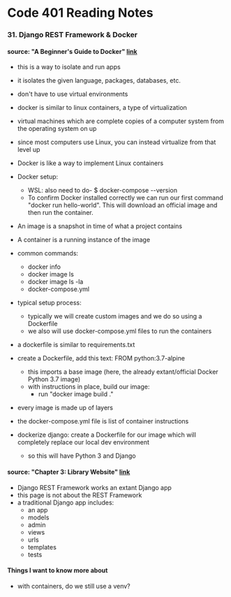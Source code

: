 # Code 401 Reading Notes 
### 31. Django REST Framework & Docker

####  source: "A Beginner's Guide to Docker" [link](https://wsvincent.com/beginners-guide-to-docker/)
- this is a way to isolate and run apps 
- it isolates the given language, packages, databases, etc. 
- don't have to use virtual environments
- docker is similar to linux containers, a type of virtualization 
-  virtual machines which are complete copies of a computer system from the operating system on up
- since most computers use Linux, you can instead virtualize from that level up 
- Docker is like a way to implement Linux containers

- Docker setup: 
  - WSL: also need to do-  $ docker-compose --version
  - To confirm Docker installed correctly we can run our first command "docker run hello-world". This will download an official image and then run the container.
- An image is a snapshot in time of what a project contains
- A container is a running instance of the image
- common commands: 
  - docker info 
  - docker image ls 
  - docker image ls -la
  - docker-compose.yml
- typical setup process: 
  - typically we will create custom images and we do so using a Dockerfile
  - we also will use docker-compose.yml files to run the containers
- a dockerfile is similar to requirements.txt 
- create a Dockerfile, add this text: FROM python:3.7-alpine
  - this imports a base image (here, the already extant/official Docker Python 3.7 image)
  - with instructions in place, build our image: 
    - run "docker image build ."
- every image is made up of layers 
- the docker-compose.yml file is list of container instructions 
- dockerize django: create a Dockerfile for our image which will completely replace our local dev environment
  - so this will have Python 3 and Django


####  source: "Chapter 3: Library Website" [link](https://djangoforapis.com/library-website-and-api/)
- Django REST Framework works an extant Django app 
- this page is not about the REST Framework
- a traditional Django app includes: 
  - an app 
  - models 
  - admin
  - views 
  - urls 
  - templates 
  - tests 

#### Things I want to know more about 
- with containers, do we still use a venv? 